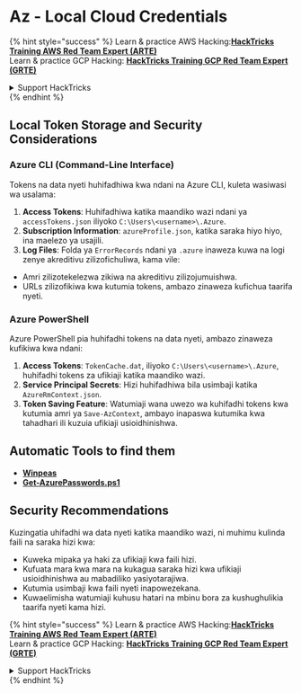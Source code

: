 # Az - Local Cloud Credentials

{% hint style="success" %}
Learn & practice AWS Hacking:<img src="../../../.gitbook/assets/image (1) (1) (1) (1).png" alt="" data-size="line">[**HackTricks Training AWS Red Team Expert (ARTE)**](https://training.hacktricks.xyz/courses/arte)<img src="../../../.gitbook/assets/image (1) (1) (1) (1).png" alt="" data-size="line">\
Learn & practice GCP Hacking: <img src="../../../.gitbook/assets/image (2) (1).png" alt="" data-size="line">[**HackTricks Training GCP Red Team Expert (GRTE)**<img src="../../../.gitbook/assets/image (2) (1).png" alt="" data-size="line">](https://training.hacktricks.xyz/courses/grte)

<details>

<summary>Support HackTricks</summary>

* Check the [**subscription plans**](https://github.com/sponsors/carlospolop)!
* **Join the** 💬 [**Discord group**](https://discord.gg/hRep4RUj7f) or the [**telegram group**](https://t.me/peass) or **follow** us on **Twitter** 🐦 [**@hacktricks\_live**](https://twitter.com/hacktricks_live)**.**
* **Share hacking tricks by submitting PRs to the** [**HackTricks**](https://github.com/carlospolop/hacktricks) and [**HackTricks Cloud**](https://github.com/carlospolop/hacktricks-cloud) github repos.

</details>
{% endhint %}

## Local Token Storage and Security Considerations

### Azure CLI (Command-Line Interface)

Tokens na data nyeti huhifadhiwa kwa ndani na Azure CLI, kuleta wasiwasi wa usalama:

1. **Access Tokens**: Huhifadhiwa katika maandiko wazi ndani ya `accessTokens.json` iliyoko `C:\Users\<username>\.Azure`.
2. **Subscription Information**: `azureProfile.json`, katika saraka hiyo hiyo, ina maelezo ya usajili.
3. **Log Files**: Folda ya `ErrorRecords` ndani ya `.azure` inaweza kuwa na logi zenye akreditivu zilizofichuliwa, kama vile:
* Amri zilizotekelezwa zikiwa na akreditivu zilizojumuishwa.
* URLs zilizofikiwa kwa kutumia tokens, ambazo zinaweza kufichua taarifa nyeti.

### Azure PowerShell

Azure PowerShell pia huhifadhi tokens na data nyeti, ambazo zinaweza kufikiwa kwa ndani:

1. **Access Tokens**: `TokenCache.dat`, iliyoko `C:\Users\<username>\.Azure`, huhifadhi tokens za ufikiaji katika maandiko wazi.
2. **Service Principal Secrets**: Hizi huhifadhiwa bila usimbaji katika `AzureRmContext.json`.
3. **Token Saving Feature**: Watumiaji wana uwezo wa kuhifadhi tokens kwa kutumia amri ya `Save-AzContext`, ambayo inapaswa kutumika kwa tahadhari ili kuzuia ufikiaji usioidhinishwa.

## Automatic Tools to find them

* [**Winpeas**](https://github.com/carlospolop/PEASS-ng/tree/master/winPEAS/winPEASexe)
* [**Get-AzurePasswords.ps1**](https://github.com/NetSPI/MicroBurst/blob/master/AzureRM/Get-AzurePasswords.ps1)

## Security Recommendations

Kuzingatia uhifadhi wa data nyeti katika maandiko wazi, ni muhimu kulinda faili na saraka hizi kwa:

* Kuweka mipaka ya haki za ufikiaji kwa faili hizi.
* Kufuata mara kwa mara na kukagua saraka hizi kwa ufikiaji usioidhinishwa au mabadiliko yasiyotarajiwa.
* Kutumia usimbaji kwa faili nyeti inapowezekana.
* Kuwaelimisha watumiaji kuhusu hatari na mbinu bora za kushughulikia taarifa nyeti kama hizi.

{% hint style="success" %}
Learn & practice AWS Hacking:<img src="../../../.gitbook/assets/image (1) (1) (1) (1).png" alt="" data-size="line">[**HackTricks Training AWS Red Team Expert (ARTE)**](https://training.hacktricks.xyz/courses/arte)<img src="../../../.gitbook/assets/image (1) (1) (1) (1).png" alt="" data-size="line">\
Learn & practice GCP Hacking: <img src="../../../.gitbook/assets/image (2) (1).png" alt="" data-size="line">[**HackTricks Training GCP Red Team Expert (GRTE)**<img src="../../../.gitbook/assets/image (2) (1).png" alt="" data-size="line">](https://training.hacktricks.xyz/courses/grte)

<details>

<summary>Support HackTricks</summary>

* Check the [**subscription plans**](https://github.com/sponsors/carlospolop)!
* **Join the** 💬 [**Discord group**](https://discord.gg/hRep4RUj7f) or the [**telegram group**](https://t.me/peass) or **follow** us on **Twitter** 🐦 [**@hacktricks\_live**](https://twitter.com/hacktricks_live)**.**
* **Share hacking tricks by submitting PRs to the** [**HackTricks**](https://github.com/carlospolop/hacktricks) and [**HackTricks Cloud**](https://github.com/carlospolop/hacktricks-cloud) github repos.

</details>
{% endhint %}
